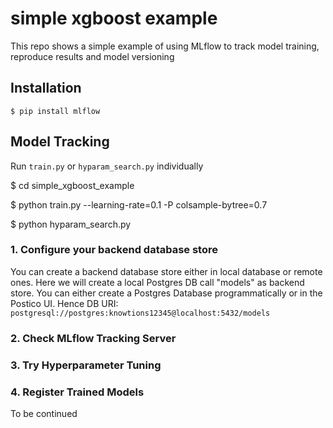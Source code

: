 # simple xgboost example
This repo shows a simple example of using MLflow to track model training, reproduce results and model versioning

## Installation

`$ pip install mlflow`

## Model Tracking

Run `train.py` or `hyparam_search.py` individually

$ cd simple_xgboost_example

$ python train.py --learning-rate=0.1 -P colsample-bytree=0.7

$ python hyparam_search.py


### 1. Configure your backend database store

You can create a backend database store either in local database or remote ones. Here we will create a local Postgres DB call "models" as backend store. 
You can either create a Postgres Database programmatically or in the Postico UI. Hence DB URI:
`postgresql://postgres:knowtions12345@localhost:5432/models`

### 2. Check MLflow Tracking Server


### 3. Try Hyperparameter Tuning


### 4. Register Trained Models



To be continued
